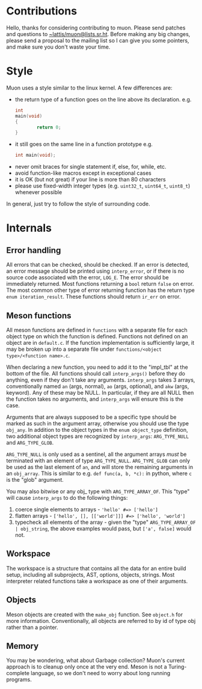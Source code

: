 # Contributions

Hello, thanks for considering contributing to muon.  Please send patches and
questions to [~lattis/muon@lists.sr.ht](mailto:~lattis/muon@lists.sr.ht).
Before making any big changes, please send a proposal to the mailing list so I
can give you some pointers, and make sure you don't waste your time.

# Style

Muon uses a style similar to the linux kernel.  A few differences are:

- the return type of a function goes on the line above its declaration.
  e.g.
  ```c
  int
  main(void)
  {
          return 0;
  }
  ```
- it still goes on the same line in a function prototype
  e.g.
  ```c
  int main(void);
  ```
- never omit braces for single statement if, else, for, while,  etc.
- avoid function-like macros except in exceptional cases
- it is OK (but not great) if your line is more than 80 characters
- please use fixed-width integer types (e.g. `uint32_t`, `uint64_t`, `uint8_t`)
  whenever possible

In general, just try to follow the style of surrounding code.

# Internals

## Error handling

All errors that can be checked, should be checked.  If an error is detected, an
error message should be printed using `interp_error`, or if there is no source
code associated with the error, `LOG_E`.  The error should be immediately
returned.  Most functions returning  a `bool` return `false` on error.  The most
common other type of error returning function has the return type
`enum iteration_result`.  These functions should return `ir_err` on error.

## Meson functions

All meson functions are defined in `functions` with a separate file for each
object type on which the function is defined.  Functions not defined on an
object are in `default.c`.  If the function implementation is sufficiently large,
it may be broken up into a separate file under `functions/<object
type>/<function name>.c`.

When declaring a new function, you need to add it to the "impl\_tbl" at the
bottom of the file.  All functions should call `interp_args()` before they do
anything, even if they don't take any arguments.  `interp_args` takes 3 arrays,
conventionally named `an` (args, normal), `ao` (args, optional), and `akw`
(args, keyword).  Any of these may be NULL.  In particular, if they are all NULL
then the function takes no arguments, and `interp_args` will ensure this is the
case.

Arguments that are always supposed to be a specific type should be marked as
such in the argument array, otherwise you should use the type `obj_any`.  In
addition to the object types in the `enum object_type` definition, two
additional object types are recognized by `interp_args`: `ARG_TYPE_NULL` and
`ARG_TYPE_GLOB`.

`ARG_TYPE_NULL` is only used as a sentinel, all the argument arrays *must* be
terminated with an element of type `ARG_TYPE_NULL`.  `ARG_TYPE_GLOB` can only be
used as the last element of `an`, and will store the remaining arguments in an
`obj_array`.  This is similar to e.g. `def func(a, b, *c):` in python, where `c`
is the "glob" argument.

You may also bitwise or any obj\_ type with `ARG_TYPE_ARRAY_OF`.  This "type"
will cause `interp_args` to do the following things:
  1. coerce single elements to arrays
    - `'hello' #=> ['hello']`
  2. flatten arrays
    - `['hello', [], [['world']]] #=> ['hello', 'world']`
  3. typecheck all elements of the array
    - given the "type" `ARG_TYPE_ARRAY_OF | obj_string`, the above examples
      would pass, but `['a', false]` would not.

## Workspace

The workspace is a structure that contains all the data for an entire build
setup, including all subprojects, AST, options, objects, strings.  Most
interpreter related functions take a workspace as one of their arguments.

## Objects

Meson objects are created with the `make_obj` function.  See `object.h` for more
information.  Conventionally, all objects are referred to by id of type obj
rather than a pointer.

## Memory

You may be wondering, what about Garbage collection?  Muon's current approach is
to cleanup only once at the very end.  Meson is not a Turing-complete language,
so we don't need to worry about long running programs.
